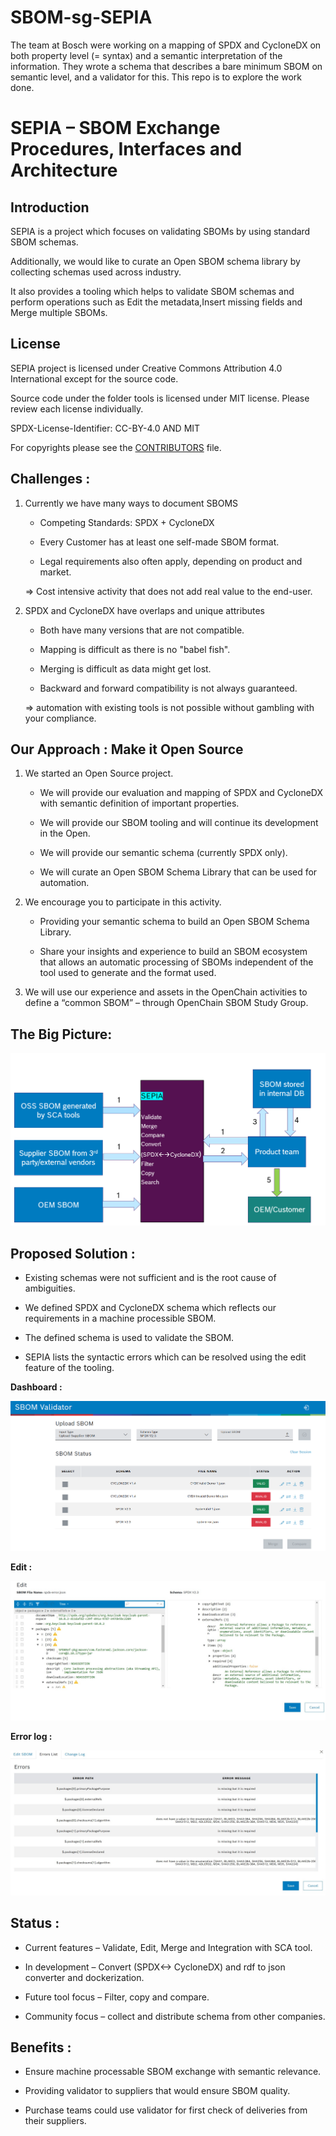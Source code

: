 # SBOM-sg-SEPIA

The team at Bosch were working on a mapping of SPDX and CycloneDX on both property level (= syntax) and a semantic interpretation of the information. They wrote a schema that describes a bare minimum SBOM on semantic level, and a validator for this. This repo is to explore the work done.

# SEPIA – SBOM Exchange Procedures, Interfaces and Architecture

## Introduction 

SEPIA is a project which focuses on validating SBOMs by using standard SBOM schemas. 

Additionally, we would like to curate an Open SBOM schema library by collecting schemas used across industry.

It also provides a tooling which helps to validate SBOM schemas and perform operations such as Edit the metadata,Insert missing fields and Merge multiple SBOMs.


## License

SEPIA project is licensed under Creative Commons Attribution 4.0 International except for the source code.

Source code under the folder tools is licensed under MIT license. Please review each license individually. 

SPDX-License-Identifier: CC-BY-4.0 AND MIT


For copyrights please see the [CONTRIBUTORS](CONTRIBUTORS) file.

## Challenges :

1. Currently we have many ways to document SBOMS

    * Competing Standards: SPDX + CycloneDX

    * Every Customer has at least one self-made SBOM format.

    * Legal requirements also often apply, depending on product and market.

    => Cost intensive activity that does not add real value to the end-user.

2. SPDX and CycloneDX have overlaps and unique attributes

    * Both have many versions that are not compatible.

    * Mapping is difficult as there is no "babel fish".

    * Merging is difficult as data might get lost.

    * Backward and forward compatibility is not always guaranteed.

    => automation with existing tools is not possible without gambling with your compliance.


## Our Approach : Make it Open Source

1.  We started an Open Source project.

    * We will provide our evaluation and mapping of SPDX and CycloneDX with semantic definition of important properties.

    * We will provide our SBOM tooling and will continue its development in the Open.

    * We will provide our semantic schema (currently SPDX only).

    * We will curate an Open SBOM Schema Library that can be used for automation.

2.  We encourage you to participate in this activity.

    * Providing your semantic schema to build an Open SBOM Schema Library.

    * Share your insights and experience to build an SBOM ecosystem that allows an automatic processing of SBOMs independent of the tool used to generate and the format used.

3.  We will use our experience and assets in the OpenChain activities to define a “common SBOM” –  through OpenChain SBOM Study Group.


## The Big Picture:

![alt text](Images/SEPIA-workflow.png)

## Proposed Solution :

* Existing schemas were not sufficient and is the root cause of ambiguities.

* We defined SPDX and CycloneDX schema which reflects our requirements in a machine processible SBOM.

* The defined schema is used to validate the SBOM.

* SEPIA lists the syntactic errors which can be resolved using the edit feature of the tooling.

**Dashboard :** 

![alt text](Images/Dashboard.png)

**Edit :** 

![alt text](Images/image-2.png)

**Error log :**

![alt text](Images/image-3.png)


## Status :

* Current features – Validate, Edit, Merge and Integration with SCA tool.

* In development – Convert (SPDX<-> CycloneDX) and rdf to json converter and dockerization.

* Future tool focus – Filter, copy and compare.

* Community focus – collect and distribute schema from other companies.


## Benefits :

* Ensure machine processable SBOM exchange with semantic relevance.

* Providing validator to suppliers that would ensure SBOM quality.

* Purchase teams could use validator for first check of deliveries from their suppliers.
    

